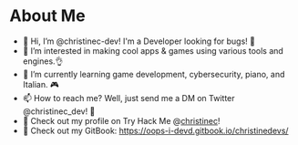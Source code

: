 # About Me

- 👋 Hi, I’m @christinec-dev! I'm a Developer looking for bugs! 🔎
- 👀 I’m interested in making cool apps & games using various tools and engines.👌
- 🌱 I’m currently learning game development, cybersecurity, piano, and Italian. 🎮
- 📫 How to reach me? Well, just send me a DM on Twitter @christinec_dev! 💌
- 👾 Check out my profile on Try Hack Me @[christinec](https://tryhackme.com/p/christinec)!
- 💎 Check out my GitBook: https://oops-i-devd.gitbook.io/christinedevs/


